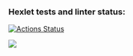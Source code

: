 ### Hexlet tests and linter status:
[![Actions Status](https://github.com/skzly/frontend-project-44/actions/workflows/hexlet-check.yml/badge.svg)](https://github.com/skzly/frontend-project-44/actions)

<a href="https://codeclimate.com/github/skzly/frontend-project-44/maintainability"><img src="https://api.codeclimate.com/v1/badges/b2670726fd221c76a9d3/maintainability" /></a>